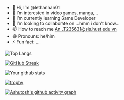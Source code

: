 - 👋 Hi, I’m @lethanhan01
- 👀 I’m interested in video games, manga,...
- 🌱 I’m currently learning Game Developer
- 💞️ I’m looking to collaborate on ...hmm i don't know...
- 📫 How to reach me An.LT235631@sis.hust.edu.vn
- 😄 Pronouns: he/him
- ⚡ Fun fact: ...

<!---
lethanhan01/lethanhan01 is a ✨ special ✨ repository because its `README.md` (this file) appears on your GitHub profile.
You can click the Preview link to take a look at your changes.
--->
 ![Top Langs](https://github-readme-stats.vercel.app/api/top-langs/?username=lethanhan01&layout=compact)

 [![GitHub Streak](https://streak-stats.demolab.com/?user=lethanhan01&theme=tokyonight)](https://git.io/streak-stats)
 
 ![Your github stats](https://github-readme-stats.vercel.app/api?username=lethanhan01&show_icons=true&theme=tokyonight)
 
 [![trophy](https://github-profile-trophy.vercel.app/?username=lethanhan01&theme=tokyonight)](https://github.com/ryo-ma/github-profile-trophy)

[![Ashutosh's github activity graph](https://github-readme-activity-graph.vercel.app/graph?username=lethanhan01&theme=tokyo-night)](https://github.com/ashutosh00710/github-readme-activity-graph)

